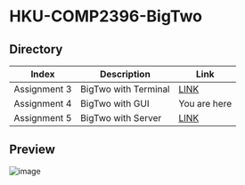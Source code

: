 # HKU-COMP2396-BigTwo

## Directory
Index|Description|Link
-----|----|-------
Assignment 3|BigTwo with Terminal|[LINK]()
Assignment 4|BigTwo with GUI|You are here
Assignment 5|BigTwo with Server|[LINK]()

## Preview

![image](https://user-images.githubusercontent.com/78750074/208287638-ac385348-99e9-4d52-99a0-6ecbe6ccc7bc.png)

